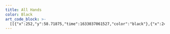 ```yaml
---
title: All Hands
color: Black
art_code_block: >-
  [[{"x":252,"y":58.71875,"time":1633037061527,"color":"black"},{"x":247,"y":68.71875,"time":1633037061813,"color":"black"},{"x":242,"y":74.71875,"time":1633037061850,"color":"black"},{"x":235,"y":86.71875,"time":1633037061910,"color":"black"},{"x":230,"y":95.71875,"time":1633037061955,"color":"black"},{"x":226,"y":100.71875,"time":1633037061972,"color":"black"},{"x":222,"y":106.71875,"time":1633037062005,"color":"black"},{"x":217,"y":112.71875,"time":1633037062039,"color":"black"},{"x":214,"y":116.71875,"time":1633037062072,"color":"black"},{"x":211,"y":120.71875,"time":1633037062105,"color":"black"},{"x":207,"y":125.71875,"time":1633037062158,"color":"black"},{"x":204,"y":129.71875,"time":1633037062196,"color":"black"},{"x":201,"y":133.71875,"time":1633037062247,"color":"black"},{"x":197,"y":138.71875,"time":1633037062298,"color":"black"},{"x":195,"y":143.71875,"time":1633037062350,"color":"black"},{"x":191,"y":148.71875,"time":1633037062448,"color":"black"},{"x":188,"y":153.71875,"time":1633037062514,"color":"black"},{"x":184,"y":158.71875,"time":1633037062581,"color":"black"},{"x":181,"y":162.71875,"time":1633037062614,"color":"black"},{"x":176,"y":168.71875,"time":1633037062665,"color":"black"},{"x":173,"y":172.71875,"time":1633037062682,"color":"black"},{"x":169,"y":176.71875,"time":1633037062705,"color":"black"},{"x":166,"y":181.71875,"time":1633037062738,"color":"black"},{"x":163,"y":185.71875,"time":1633037062755,"color":"black"},{"x":159,"y":190.71875,"time":1633037062788,"color":"black"},{"x":155,"y":195.71875,"time":1633037062839,"color":"black"},{"x":151,"y":198.71875,"time":1633037062905,"color":"black"},{"x":147,"y":201.71875,"time":1633037062988,"color":"black"},{"x":143,"y":205.71875,"time":1633037063189,"color":"black"},{"x":140,"y":209.71875,"time":1633037063538,"color":"black"},{"x":145,"y":209.71875,"time":1633037063855,"color":"black"},{"x":151,"y":207.71875,"time":1633037063933,"color":"black"},{"x":156,"y":205.71875,"time":1633037064016,"color":"black"},{"x":161,"y":203.71875,"time":1633037064103,"color":"black"},{"x":167,"y":203.71875,"time":1633037064169,"color":"black"},{"x":172,"y":202.71875,"time":1633037064220,"color":"black"},{"x":177,"y":202.71875,"time":1633037064255,"color":"black"},{"x":182,"y":202.71875,"time":1633037064305,"color":"black"},{"x":187,"y":202.71875,"time":1633037064355,"color":"black"},{"x":177,"y":202.71875,"time":1633037064255,"color":"black"}],[{"x":253,"y":61.71875,"time":1633037065366,"color":"black"},{"x":257,"y":68.71875,"time":1633037065655,"color":"black"},{"x":260,"y":74.71875,"time":1633037065691,"color":"black"},{"x":264,"y":79.71875,"time":1633037065724,"color":"black"},{"x":268,"y":85.71875,"time":1633037065770,"color":"black"},{"x":271,"y":89.71875,"time":1633037065788,"color":"black"},{"x":276,"y":98.71875,"time":1633037065841,"color":"black"},{"x":280,"y":104.71875,"time":1633037065900,"color":"black"},{"x":282,"y":110.71875,"time":1633037065923,"color":"black"},{"x":285,"y":115.71875,"time":1633037065970,"color":"black"},{"x":290,"y":124.71875,"time":1633037066010,"color":"black"},{"x":293,"y":129.71875,"time":1633037066045,"color":"black"},{"x":298,"y":138.71875,"time":1633037066082,"color":"black"},{"x":303,"y":146.71875,"time":1633037066127,"color":"black"},{"x":307,"y":151.71875,"time":1633037066155,"color":"black"},{"x":310,"y":155.71875,"time":1633037066203,"color":"black"},{"x":314,"y":160.71875,"time":1633037066222,"color":"black"},{"x":318,"y":165.71875,"time":1633037066274,"color":"black"},{"x":322,"y":170.71875,"time":1633037066339,"color":"black"},{"x":328,"y":176.71875,"time":1633037066388,"color":"black"},{"x":332,"y":179.71875,"time":1633037066405,"color":"black"},{"x":338,"y":186.71875,"time":1633037066439,"color":"black"},{"x":342,"y":189.71875,"time":1633037066493,"color":"black"},{"x":346,"y":192.71875,"time":1633037066546,"color":"black"},{"x":351,"y":195.71875,"time":1633037066642,"color":"black"},{"x":355,"y":198.71875,"time":1633037066852,"color":"black"},{"x":350,"y":200.71875,"time":1633037067038,"color":"black"},{"x":341,"y":201.71875,"time":1633037067085,"color":"black"},{"x":334,"y":203.71875,"time":1633037067123,"color":"black"},{"x":327,"y":204.71875,"time":1633037067156,"color":"black"},{"x":320,"y":205.71875,"time":1633037067207,"color":"black"},{"x":315,"y":206.71875,"time":1633037067280,"color":"black"},{"x":310,"y":207.71875,"time":1633037067433,"color":"black"},{"x":320,"y":205.71875,"time":1633037067207,"color":"black"}],[{"x":308,"y":207.71875,"time":1633037067761,"color":"black"},{"x":308,"y":212.71875,"time":1633037067973,"color":"black"},{"x":308,"y":217.71875,"time":1633037068006,"color":"black"},{"x":310,"y":224.71875,"time":1633037068065,"color":"black"},{"x":315,"y":232.71875,"time":1633037068105,"color":"black"},{"x":321,"y":243.71875,"time":1633037068188,"color":"black"},{"x":326,"y":249.71875,"time":1633037068229,"color":"black"},{"x":336,"y":260.71875,"time":1633037068288,"color":"black"},{"x":343,"y":267.71875,"time":1633037068329,"color":"black"},{"x":348,"y":271.71875,"time":1633037068358,"color":"black"},{"x":355,"y":277.71875,"time":1633037068417,"color":"black"},{"x":365,"y":283.71875,"time":1633037068473,"color":"black"},{"x":373,"y":287.71875,"time":1633037068529,"color":"black"},{"x":380,"y":291.71875,"time":1633037068579,"color":"black"},{"x":388,"y":295.71875,"time":1633037068646,"color":"black"},{"x":395,"y":298.71875,"time":1633037068679,"color":"black"},{"x":401,"y":301.71875,"time":1633037068731,"color":"black"},{"x":406,"y":304.71875,"time":1633037068823,"color":"black"},{"x":395,"y":298.71875,"time":1633037068679,"color":"black"}],[{"x":182,"y":200.71875,"time":1633037070084,"color":"black"},{"x":182,"y":206.71875,"time":1633037070272,"color":"black"},{"x":182,"y":211.71875,"time":1633037070304,"color":"black"},{"x":182,"y":217.71875,"time":1633037070348,"color":"black"},{"x":181,"y":223.71875,"time":1633037070392,"color":"black"},{"x":179,"y":229.71875,"time":1633037070430,"color":"black"},{"x":175,"y":237.71875,"time":1633037070462,"color":"black"},{"x":171,"y":244.71875,"time":1633037070505,"color":"black"},{"x":168,"y":249.71875,"time":1633037070545,"color":"black"},{"x":160,"y":259.71875,"time":1633037070604,"color":"black"},{"x":157,"y":263.71875,"time":1633037070622,"color":"black"},{"x":153,"y":268.71875,"time":1633037070648,"color":"black"},{"x":148,"y":274.71875,"time":1633037070686,"color":"black"},{"x":141,"y":281.71875,"time":1633037070710,"color":"black"},{"x":135,"y":287.71875,"time":1633037070739,"color":"black"},{"x":131,"y":292.71875,"time":1633037070765,"color":"black"},{"x":126,"y":298.71875,"time":1633037070795,"color":"black"},{"x":121,"y":302.71875,"time":1633037070822,"color":"black"},{"x":115,"y":305.71875,"time":1633037070882,"color":"black"},{"x":120,"y":307.71875,"time":1633037071105,"color":"black"},{"x":126,"y":306.71875,"time":1633037071158,"color":"black"},{"x":138,"y":306.71875,"time":1633037071206,"color":"black"},{"x":149,"y":306.71875,"time":1633037071247,"color":"black"},{"x":161,"y":308.71875,"time":1633037071301,"color":"black"},{"x":166,"y":309.71875,"time":1633037071317,"color":"black"},{"x":172,"y":311.71875,"time":1633037071348,"color":"black"},{"x":178,"y":313.71875,"time":1633037071404,"color":"black"},{"x":166,"y":309.71875,"time":1633037071317,"color":"black"}],[{"x":178,"y":312.71875,"time":1633037072195,"color":"black"},{"x":178,"y":321.71875,"time":1633037072415,"color":"black"},{"x":178,"y":333.71875,"time":1633037072450,"color":"black"},{"x":176,"y":341.71875,"time":1633037072488,"color":"black"},{"x":173,"y":349.71875,"time":1633037072538,"color":"black"},{"x":171,"y":355.71875,"time":1633037072554,"color":"black"},{"x":167,"y":361.71875,"time":1633037072588,"color":"black"},{"x":162,"y":368.71875,"time":1633037072630,"color":"black"},{"x":156,"y":375.71875,"time":1633037072674,"color":"black"},{"x":150,"y":383.71875,"time":1633037072742,"color":"black"},{"x":124,"y":404.71875,"time":1633037072909,"color":"black"},{"x":120,"y":407.71875,"time":1633037072950,"color":"black"},{"x":115,"y":410.71875,"time":1633037073007,"color":"black"},{"x":110,"y":412.71875,"time":1633037073062,"color":"black"},{"x":105,"y":415.71875,"time":1633037073130,"color":"black"},{"x":100,"y":417.71875,"time":1633037073218,"color":"black"},{"x":110,"y":412.71875,"time":1633037073062,"color":"black"}],[{"x":402,"y":307.71875,"time":1633037074397,"color":"black"},{"x":394,"y":307.71875,"time":1633037074540,"color":"black"},{"x":384,"y":307.71875,"time":1633037074585,"color":"black"},{"x":373,"y":307.71875,"time":1633037074638,"color":"black"},{"x":365,"y":307.71875,"time":1633037074685,"color":"black"},{"x":357,"y":307.71875,"time":1633037074725,"color":"black"},{"x":351,"y":308.71875,"time":1633037074769,"color":"black"},{"x":346,"y":309.71875,"time":1633037074837,"color":"black"},{"x":345,"y":314.71875,"time":1633037075121,"color":"black"},{"x":346,"y":321.71875,"time":1633037075204,"color":"black"},{"x":347,"y":326.71875,"time":1633037075247,"color":"black"},{"x":349,"y":331.71875,"time":1633037075290,"color":"black"},{"x":351,"y":338.71875,"time":1633037075354,"color":"black"},{"x":354,"y":346.71875,"time":1633037075399,"color":"black"},{"x":359,"y":354.71875,"time":1633037075450,"color":"black"},{"x":364,"y":361.71875,"time":1633037075503,"color":"black"},{"x":373,"y":371.71875,"time":1633037075551,"color":"black"},{"x":384,"y":379.71875,"time":1633037075607,"color":"black"},{"x":396,"y":386.71875,"time":1633037075664,"color":"black"},{"x":403,"y":389.71875,"time":1633037075703,"color":"black"},{"x":409,"y":391.71875,"time":1633037075751,"color":"black"},{"x":415,"y":392.71875,"time":1633037075821,"color":"black"},{"x":421,"y":392.71875,"time":1633037075915,"color":"black"},{"x":426,"y":392.71875,"time":1633037075971,"color":"black"},{"x":431,"y":392.71875,"time":1633037076050,"color":"black"},{"x":421,"y":392.71875,"time":1633037075915,"color":"black"}],[{"x":109,"y":417.71875,"time":1633037077184,"color":"black"},{"x":116,"y":417.71875,"time":1633037077390,"color":"black"},{"x":130,"y":417.71875,"time":1633037077438,"color":"black"},{"x":135,"y":417.71875,"time":1633037077454,"color":"black"},{"x":142,"y":417.71875,"time":1633037077490,"color":"black"},{"x":151,"y":417.71875,"time":1633037077546,"color":"black"},{"x":158,"y":417.71875,"time":1633037077593,"color":"black"},{"x":164,"y":417.71875,"time":1633037077656,"color":"black"},{"x":170,"y":417.71875,"time":1633037077709,"color":"black"},{"x":177,"y":417.71875,"time":1633037077757,"color":"black"},{"x":183,"y":417.71875,"time":1633037077810,"color":"black"},{"x":188,"y":417.71875,"time":1633037077894,"color":"black"},{"x":193,"y":417.71875,"time":1633037077988,"color":"black"},{"x":201,"y":417.71875,"time":1633037078040,"color":"black"},{"x":209,"y":416.71875,"time":1633037078094,"color":"black"},{"x":220,"y":415.71875,"time":1633037078142,"color":"black"},{"x":238,"y":414.71875,"time":1633037078191,"color":"black"},{"x":261,"y":414.71875,"time":1633037078244,"color":"black"},{"x":283,"y":414.71875,"time":1633037078293,"color":"black"},{"x":305,"y":414.71875,"time":1633037078343,"color":"black"},{"x":326,"y":414.71875,"time":1633037078394,"color":"black"},{"x":346,"y":414.71875,"time":1633037078442,"color":"black"},{"x":354,"y":414.71875,"time":1633037078472,"color":"black"},{"x":372,"y":413.71875,"time":1633037078514,"color":"black"},{"x":377,"y":413.71875,"time":1633037078552,"color":"black"},{"x":386,"y":412.71875,"time":1633037078611,"color":"black"},{"x":395,"y":412.71875,"time":1633037078675,"color":"black"},{"x":403,"y":411.71875,"time":1633037078739,"color":"black"},{"x":408,"y":411.71875,"time":1633037078755,"color":"black"},{"x":415,"y":411.71875,"time":1633037078797,"color":"black"},{"x":421,"y":410.71875,"time":1633037078841,"color":"black"},{"x":426,"y":410.71875,"time":1633037078892,"color":"black"},{"x":433,"y":409.71875,"time":1633037079001,"color":"black"},{"x":421,"y":410.71875,"time":1633037078841,"color":"black"}],[{"x":226,"y":420.71875,"time":1633037079904,"color":"black"},{"x":226,"y":427.71875,"time":1633037080088,"color":"black"},{"x":226,"y":437.71875,"time":1633037080146,"color":"black"},{"x":226,"y":444.71875,"time":1633037080196,"color":"black"},{"x":226,"y":450.71875,"time":1633037080244,"color":"black"},{"x":226,"y":456.71875,"time":1633037080308,"color":"black"},{"x":226,"y":461.71875,"time":1633037080391,"color":"black"},{"x":229,"y":465.71875,"time":1633037080571,"color":"black"},{"x":235,"y":464.71875,"time":1633037080588,"color":"black"},{"x":244,"y":463.71875,"time":1633037080628,"color":"black"},{"x":255,"y":461.71875,"time":1633037080679,"color":"black"},{"x":266,"y":460.71875,"time":1633037080733,"color":"black"},{"x":279,"y":459.71875,"time":1633037080805,"color":"black"},{"x":286,"y":459.71875,"time":1633037080871,"color":"black"},{"x":290,"y":456.71875,"time":1633037081037,"color":"black"},{"x":289,"y":449.71875,"time":1633037081094,"color":"black"},{"x":288,"y":442.71875,"time":1633037081146,"color":"black"},{"x":288,"y":435.71875,"time":1633037081195,"color":"black"},{"x":287,"y":425.71875,"time":1633037081258,"color":"black"},{"x":287,"y":419.71875,"time":1633037081311,"color":"black"},{"x":287,"y":414.71875,"time":1633037081393,"color":"black"},{"x":287,"y":425.71875,"time":1633037081258,"color":"black"}]]
---
```


